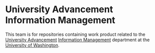 # University Advancement Information Management

This team is for repositories containing work product related to the [University Advancement](https://ua.uw.edu/) [Information Management](https://depts.washington.edu/uwadv/data-technology-resources/) department at the [University of Washington](https://uw.edu).
